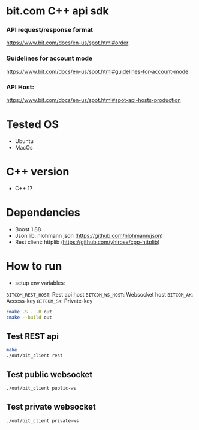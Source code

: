 # bit.com C++ api sdk

### API request/response format
https://www.bit.com/docs/en-us/spot.html#order

### Guidelines for account mode
https://www.bit.com/docs/en-us/spot.html#guidelines-for-account-mode

### API Host:
https://www.bit.com/docs/en-us/spot.html#spot-api-hosts-production



# Tested OS 

* Ubuntu
* MacOs

# C++ version

* C++ 17

# Dependencies

* Boost 1.88
* Json lib: nlohmann json (https://github.com/nlohmann/json)
* Rest client: httplib (https://github.com/yhirose/cpp-httplib)


# How to run

* setup env variables: 

`BITCOM_REST_HOST`: Rest api host
`BITCOM_WS_HOST`: Websocket host
`BITCOM_AK`: Access-key
`BITCOM_SK`: Private-key


```bash
cmake -S . -B out
cmake --build out
```


## Test REST api
```bash
make
./out/bit_client rest
```

## Test public websocket
```bash
./out/bit_client public-ws
```

## Test private websocket
```bash
./out/bit_client private-ws
```
